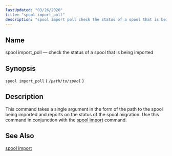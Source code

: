 ```yaml
---
lastUpdated: "03/26/2020"
title: "spool import_poll"
description: "spool import poll check the status of a spool that is being imported spool import poll path to spool This command takes a single argument in the form of the path to the spool being imported and reports on the status of the spool migration Use this command in conjunction..."
---
```


<a name="console_commands.spool_import_poll"></a> 
## Name

spool import_poll — check the status of a spool that is being imported

## Synopsis

`spool import_poll` { *`/path/to/spool`* }

<a name="idp16398192"></a> 
## Description

This command takes a single argument in the form of the path to the spool being imported and reports on the status of the spool migration. Use this command in conjunction with the [spool import](/momentum/3/3-reference/3-reference-console-commands-spool-import) command.

<a name="idp16400560"></a> 
## See Also

[spool import](/momentum/3/3-reference/3-reference-console-commands-spool-import)